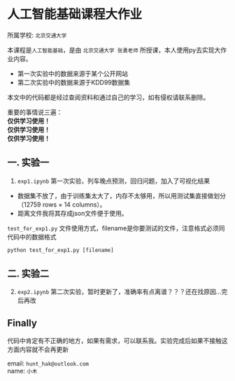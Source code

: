 # 人工智能基础课程大作业

所属学校: `北京交通大学`

本课程是`人工智能基础`，是由 `北京交通大学 张勇老师` 所授课，本人使用py去实现大作业内容。

- 第一次实验中的数据来源于某个公开网站
- 第二次实验中的数据来源于KDD99数据集

本文中的代码都是经过查阅资料和通过自己的学习，如有侵权请联系删除。

重要的事情说三遍：</br>
**仅供学习使用！** </br>
**仅供学习使用！** </br>
**仅供学习使用！** </br>

## 一. 实验一
1. `exp1.ipynb` 第一次实验，列车晚点预测，回归问题，加入了可视化结果

- 数据集不放了，由于训练集太大了，内存不太够用，所以用测试集直接做划分（12759 rows × 14 columns）。
- 距离文件我将其存成json文件便于使用。

`test_for_exp1.py` 文件使用方式，filename是你要测试的文件，注意格式必须同代码中的数据格式

```cmd
python test_for_exp1.py [filename]
```

## 二. 实验二
2. `exp2.ipynb` 第二次实验，暂时更新了，准确率有点离谱？？？还在找原因...完后再改



## Finally
代码中肯定有不正确的地方，如果有需求，可以联系我。实验完成后如果不接触这方面内容就不会再更新

email: `hunt_hak@outlook.com` </br>
name: `小木`